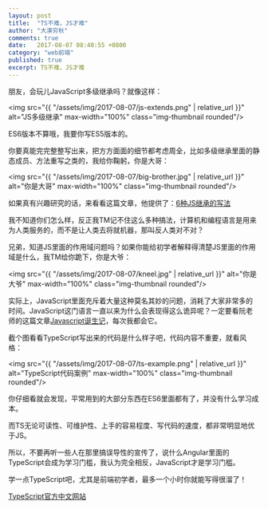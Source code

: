 ```yaml
---
layout: post
title:  "TS不难，JS才难"
author: "大漠穷秋"
comments: true
date:   2017-08-07 08:40:55 +0800
category: "web前端"
published: true
excerpt: TS不难，JS才难
---
```

朋友，会玩儿JavaScript多级继承吗？就像这样：

<img src="{{ "/assets/img/2017-08-07/js-extends.png" | relative_url }}" alt="JS多级继承" max-width="100%" class="img-thumbnail rounded"/>

ES6版本不算哦，我要你写ES5版本的。

你要真能完完整整写出来，把方方面面的细节都考虑周全，比如多级继承里面的静态成员、方法重写之类的，我给你鞠躬，你是大哥：

<img src="{{ "/assets/img/2017-08-07/big-brother.jpg" | relative_url }}" alt="你是大哥" max-width="100%" class="img-thumbnail rounded"/>

如果真有兴趣研究的话，来看看这篇文章，他提供了：<a href="http://www.cnblogs.com/ayqy/p/4471638.html" target="_blank">6种JS继承的写法</a>

我不知道你们怎么样，反正我TM记不住这么多种搞法，计算机和编程语言是用来为人类服务的，而不是让人类去将就机器，那叫反人类对不对？

兄弟，知道JS里面的作用域问题吗？如果你能给初学者解释得清楚JS里面的作用域是什么，我TM给你跪下，你是大爷：

<img src="{{ "/assets/img/2017-08-07/kneel.jpg" | relative_url }}" alt="你是大爷" max-width="100%" class="img-thumbnail rounded"/>

实际上，JavaScript里面充斥着大量这种莫名其妙的问题，消耗了大家非常多的时间。JavaScript这门语言一直以来为什么会表现得这么诡异呢？一定要看阮老师的这篇文章<a href="http://www.ruanyifeng.com/blog/2011/06/birth_of_javascript.html" target="_blank">Javascript诞生记</a>，每次我都会它。

截个图看看TypeScript写出来的代码是什么样子吧，代码内容不重要，就看风格：

<img src="{{ "/assets/img/2017-08-07/ts-example.png" | relative_url }}" alt="TypeScript代码案例" max-width="100%" class="img-thumbnail rounded"/>

你仔细看就会发现，平常用到的大部分东西在ES6里面都有了，并没有什么学习成本。

而TS无论可读性、可维护性、上手的容易程度、写代码的速度，都非常明显地优于JS。

所以，不要再听一些人在那里搞误导性的宣传了，说什么Angular里面的TypeScript会成为学习门槛，我认为完全相反，JavaScript才是学习门槛。

学一点TypeScript吧，尤其是前端初学者，最多一个小时你就能写得很溜了！

<a href="https://www.tslang.cn/" target="_blank">TypeScript官方中文网站</a>